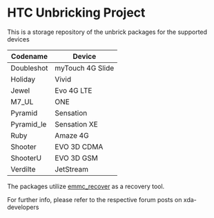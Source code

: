 # HTC Unbricking Project

This is a storage repository of the unbrick packages for the supported devices

|  Codename  |    Device        |
| ---------- | ---------------- |
| Doubleshot | myTouch 4G Slide |
| Holiday    | Vivid            |
| Jewel      | Evo 4G LTE       |
| M7_UL      | ONE              |
| Pyramid    | Sensation        |
| Pyramid_le | Sensation XE     |
| Ruby       | Amaze 4G         |
| Shooter    | EVO 3D CDMA      |
| ShooterU   | EVO 3D GSM       |
| Verdilte   | JetStream        |

The packages utilize [emmc_recover](https://github.com/dexter93/emmc_recover) as a recovery tool.

For further info, please refer to the respective forum posts on xda-developers
